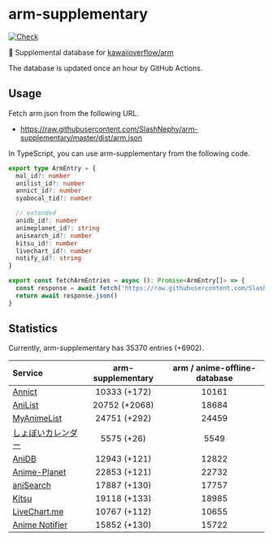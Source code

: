 # arm-supplementary

[![Check](https://github.com/SlashNephy/arm-supplementary/actions/workflows/check-node.yml/badge.svg)](https://github.com/SlashNephy/arm-supplementary/actions/workflows/check-node.yml)

💊 Supplemental database for [kawaiioverflow/arm](https://github.com/kawaiioverflow/arm)

The database is updated once an hour by GitHub Actions.

## Usage

Fetch arm.json from the following URL.

- https://raw.githubusercontent.com/SlashNephy/arm-supplementary/master/dist/arm.json

In TypeScript, you can use arm-supplementary from the following code.

```TypeScript
export type ArmEntry = {
  mal_id?: number
  anilist_id?: number
  annict_id?: number
  syobocal_tid?: number

  // extended
  anidb_id?: number
  animeplanet_id?: string
  anisearch_id?: number
  kitsu_id?: number
  livechart_id?: number
  notify_id?: string
}

export const fetchArmEntries = async (): Promise<ArmEntry[]> => {
  const response = await fetch('https://raw.githubusercontent.com/SlashNephy/arm-supplementary/master/dist/arm.json')
  return await response.json()
}
```

## Statistics

Currently, arm-supplementary has 35370 entries (+6902).

| Service                                     | arm-supplementary | arm / anime-offline-database |
| :------------------------------------------ | :---------------: | :--------------------------: |
| [Annict](https://annict.com)                |   10333 (+172)    |            10161             |
| [AniList](https://anilist.co)               |   20752 (+2068)   |            18684             |
| [MyAnimeList](https://myanimelist.net)      |   24751 (+292)    |            24459             |
| [しょぼいカレンダー](https://cal.syoboi.jp) |    5575 (+26)     |             5549             |
| [AniDB](https://anidb.net)                  |   12943 (+121)    |            12822             |
| [Anime-Planet](https://anime-planet.com)    |   22853 (+121)    |            22732             |
| [aniSearch](https://anisearch.com)          |   17887 (+130)    |            17757             |
| [Kitsu](https://kitsu.io)                   |   19118 (+133)    |            18985             |
| [LiveChart.me](https://livechart.me)        |   10767 (+112)    |            10655             |
| [Anime Notifier](https://notify.moe)        |   15852 (+130)    |            15722             |
